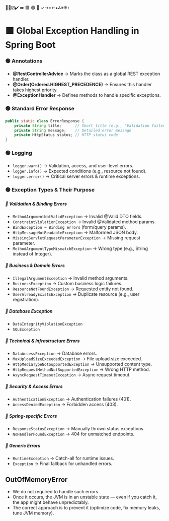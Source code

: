 🔴🔵☑️✔️ ➡️ 🟩 🟢 🔷 ✓→•←⁕⁂※⁜‣

# 🟩 Global Exception Handling in Spring Boot

### 🟢 Annotations

- **@RestControllerAdvice** → Marks the class as a global REST exception handler.
- **@Order(Ordered.HIGHEST_PRECEDENCE)** → Ensures this handler takes highest priority.
- **@ExceptionHandler** → Defines methods to handle specific exceptions.

### 🟢 Standard Error Response

```java
public static class ErrorResponse {
    private String title;      // Short title (e.g., "Validation failed")
    private String message;    // Detailed error message
    private HttpStatus status; // HTTP status code
}

```

### 🟢 Logging

- `logger.warn()` → Validation, access, and user-level errors.
- `logger.info()` → Expected conditions (e.g., resource not found).
- `logger.error()` → Critical server errors & runtime exceptions.

### 🟢 Exception Types & Their Purpose

##### 🔷 Validation & Binding Errors

- `MethodArgumentNotValidException` → Invalid @Valid DTO fields.
- `ConstraintViolationException` → Invalid @Validated method params.
- `BindException → Binding errors` (form/query params).
- `HttpMessageNotReadableException` → Malformed JSON body.
- `MissingServletRequestParameterException` → Missing request parameter.
- `MethodArgumentTypeMismatchException` → Wrong type (e.g., String instead of Integer).

##### 🔷 Business & Domain Errors

- `IllegalArgumentException` → Invalid method arguments.
- `BusinessException` → Custom business logic failures.
- `ResourceNotFoundException` → Requested entity not found.
- `UserAlreadyExistsException` → Duplicate resource (e.g., user registration).

##### 🔷 Database Exception

- `DataIntegrityViolationException`
- `SQLException`

##### 🔷 Technical & Infrastructure Errors

- `DataAccessException` → Database errors.
- `MaxUploadSizeExceededException` → File upload size exceeded.
- `HttpMediaTypeNotSupportedException` → Unsupported content type.
- `HttpRequestMethodNotSupportedException` → Wrong HTTP method.
- `AsyncRequestTimeoutException` → Async request timeout.

##### 🔷 Security & Access Errors

- `AuthenticationException` → Authentication failures (401).
- `AccessDeniedException` → Forbidden access (403).

##### 🔷 Spring-specific Errors

- `ResponseStatusException` → Manually thrown status exceptions.
- `NoHandlerFoundException` → 404 for unmatched endpoints.

##### 🔷 Generic Errors

- `RuntimeException` → Catch-all for runtime issues.
- `Exception` → Final fallback for unhandled errors.

## OutOfMemoryError

- We do not required to handle such errors.
- Once it occurs, the JVM is in an unstable state — even if you catch it, the app might behave unpredictably.
- The correct approach is to prevent it (optimize code, fix memory leaks, tune JVM memory).
